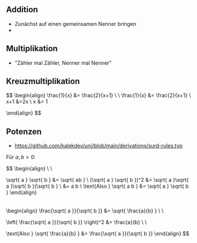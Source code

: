 ## Addition

- Zunächst auf einen gemeinsamen Nenner bringen
- 
## Multiplikation

- "Zähler mal Zähler, Nenner mal Nenner"

## Kreuzmultiplikation

$$
\begin{align}
\frac{1}{x} &= \frac{2}{x+1} \\ \\
\frac{1}{x} &= \frac{2}{x+1} \\
x+1 &=2x \\
x &= 1

\end{align}
$$

## Potenzen

- https://github.com/kalekdev/uni/blob/main/derivations/surd-rules.typ

$\text{Für }a, b > 0$:

$$
\begin{align} \\ \\

  \sqrt{ a } \sqrt{ b }    &= \sqrt{ ab } \\
  (\sqrt{ a } \sqrt{ b })^2 &= \sqrt{ a }\sqrt{ a }\sqrt{ b }(\sqrt{ b } \\
                      &= a b \\
  \text{Also } \sqrt{ a b } &= \sqrt{ a } \sqrt{ b }
\end{align}
$$
\
$$
\begin{align}
  \frac{\sqrt{ a }}{\sqrt{ b }}     &= \sqrt{ \frac{a}{b} } \\ \\

  \left( \frac{\sqrt{ a }}{\sqrt{ b }} \right)^2 &= \frac{a}{b} \\ \\


  \text{Also } \sqrt{ \frac{a}{b} } &= \frac{\sqrt{ a }}{\sqrt{ b }}
\end{align}
$$